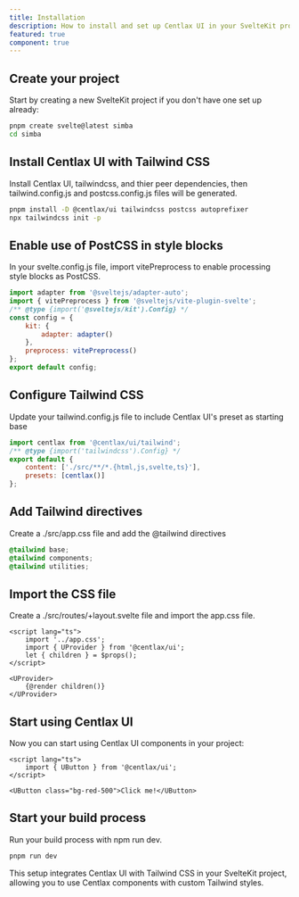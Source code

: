 ```yaml
---
title: Installation
description: How to install and set up Centlax UI in your SvelteKit project.
featured: true
component: true
---
```


## Create your project

Start by creating a new SvelteKit project if you don't have one set up already:

```bash
pnpm create svelte@latest simba
cd simba
```

## Install Centlax UI with Tailwind CSS

Install Centlax UI, tailwindcss, and thier peer dependencies, then tailwind.config.js and postcss.config.js files will be generated.

```bash
pnpm install -D @centlax/ui tailwindcss postcss autoprefixer
npx tailwindcss init -p
```

## Enable use of PostCSS in style blocks

In your svelte.config.js file, import vitePreprocess to enable processing style blocks as PostCSS.

```js {2} {8}
import adapter from '@sveltejs/adapter-auto';
import { vitePreprocess } from '@sveltejs/vite-plugin-svelte';
/** @type {import('@sveltejs/kit').Config} */
const config = {
	kit: {
		adapter: adapter()
	},
	preprocess: vitePreprocess()
};
export default config;
```

## Configure Tailwind CSS

Update your tailwind.config.js file to include Centlax UI's preset as starting base

```js {1}{4}
import centlax from '@centlax/ui/tailwind';
/** @type {import('tailwindcss').Config} */
export default {
	content: ['./src/**/*.{html,js,svelte,ts}'],
	presets: [centlax()]
};
```

## Add Tailwind directives

Create a ./src/app.css file and add the @tailwind directives

```css
@tailwind base;
@tailwind components;
@tailwind utilities;
```

## Import the CSS file

Create a ./src/routes/+layout.svelte file and import the app.css file.

```svelte
<script lang="ts">
	import '../app.css';
	import { UProvider } from '@centlax/ui';
	let { children } = $props();
</script>

<UProvider>
	{@render children()}
</UProvider>
```

## Start using Centlax UI

Now you can start using Centlax UI components in your project:

```svelte
<script lang="ts">
	import { UButton } from '@centlax/ui';
</script>

<UButton class="bg-red-500">Click me!</UButton>
```

## Start your build process

Run your build process with npm run dev.

```bash
pnpm run dev
```

This setup integrates Centlax UI with Tailwind CSS in your SvelteKit project, allowing you to use Centlax components with custom Tailwind styles.
